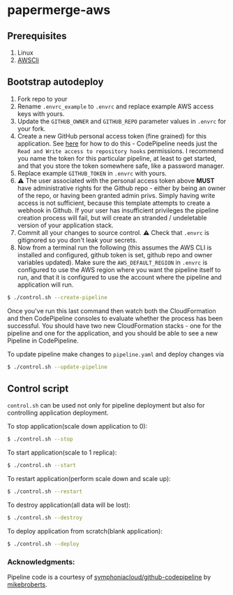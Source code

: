 # papermerge-aws

## Prerequisites
1. Linux
1. [AWSCli](https://docs.aws.amazon.com/cli/latest/userguide/getting-started-install.html)

## Bootstrap autodeploy
1) Fork repo to your 
1) Rename `.envrc_example` to `.envrc` and replace example AWS access keys with yours.
1) Update the `GITHUB_OWNER` and `GITHUB_REPO` parameter values in `.envrc` for your fork.
1) Create a new GitHub personal access token (fine grained) for this application. See [here](https://help.github.com/articles/creating-a-personal-access-token-for-the-command-line/) for how to do this - CodePipeline needs just the `Read and Write access to repository hooks` permissions. I recommend you name the token for this particular pipeline, at least to get started, and that you store the token somewhere safe, like a password manager.
1) Replace example `GITHUB_TOKEN` in `.envrc` with yours.
1) :warning: The user associated with the personal access token above **MUST** have administrative rights for the Github repo - either by being an owner of the repo, or having been granted admin privs. Simply having write access is not sufficient, because this template attempts to create a webhook in Github. If your user has insufficient privileges the pipeline creation process will fail, but will create an stranded / undeletable version of your application stack.
1) Commit all your changes to source control. :warning: Check that `.envrc` is gitignored so you don't leak your secrets.
1) Now from a terminal run the following (this assumes the AWS CLI is installed and configured, github token is set, github repo and owner variables updated). Make sure the `AWS_DEFAULT_REGION` in `.envrc` is configured to use the AWS region where you want the pipeline itself to run, and that it is configured to use the account where the pipeline and application will run.

``` bash
$ ./control.sh --create-pipeline
```

Once you've run this last command then watch both the CloudFormation and then CodePipeline consoles to evaluate whether the process has been successful. You should have two new CloudFormation stacks - one for the pipeline and one for the application, and you should be able to see a new Pipeline in CodePipeline.

To update pipeline make changes to `pipeline.yaml` and deploy changes via

```bash
$ ./control.sh --update-pipeline
```

## Control script

`control.sh` can be used not only for pipeline deployment but also for controlling application deployment.

To stop application(scale down application to 0):
```bash
$ ./control.sh --stop
```

To start application(scale to 1 replica):
```bash
$ ./control.sh --start
```

To restart application(perform scale down and scale up):
```bash
$ ./control.sh --restart
```

To destroy application(all data will be lost):
```bash
$ ./control.sh --destroy
```

To deploy application from scratch(blank application):
```bash
$ ./control.sh --deploy
```

### Acknowledgments:
Pipeline code is a courtesy of [symphoniacloud/github-codepipeline](https://github.com/symphoniacloud/github-codepipeline) by [mikebroberts](https://github.com/mikebroberts).